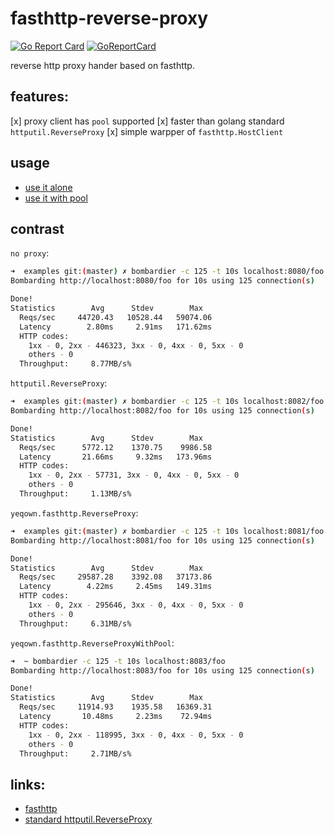# fasthttp-reverse-proxy
[![Go Report Card](https://goreportcard.com/badge/github.com/yeqown/fasthttp-reverse-proxy)](https://goreportcard.com/report/github.com/yeqown/fasthttp-reverse-proxy) [![GoReportCard](https://godoc.org/github.com/yeqown/fasthttp-reverse-proxy?status.svg)](https://godoc.org/github.com/yeqown/fasthttp-reverse-proxy)

reverse http proxy hander based on fasthttp.

## features:

[x] proxy client has `pool` supported
[x] faster than golang standard `httputil.ReverseProxy`
[x] simple warpper of `fasthttp.HostClient` 

## usage

* [use it alone](./examples/fasthttp-reverse-proxy/proxy.go)
* [use it with pool](./examples/fasthttp-reverse-proxy-with-pool/pool.go)

## contrast

`no proxy`:

```sh
➜  examples git:(master) ✗ bombardier -c 125 -t 10s localhost:8080/foo
Bombarding http://localhost:8080/foo for 10s using 125 connection(s)

Done!
Statistics        Avg      Stdev        Max
  Reqs/sec     44720.43   10528.44   59074.06
  Latency        2.80ms     2.91ms   171.62ms
  HTTP codes:
    1xx - 0, 2xx - 446323, 3xx - 0, 4xx - 0, 5xx - 0
    others - 0
  Throughput:     8.77MB/s%
```

`httputil.ReverseProxy`:

```sh
➜  examples git:(master) ✗ bombardier -c 125 -t 10s localhost:8082/foo
Bombarding http://localhost:8082/foo for 10s using 125 connection(s)

Done!
Statistics        Avg      Stdev        Max
  Reqs/sec      5772.12    1370.75    9986.58
  Latency       21.66ms     9.32ms   173.96ms
  HTTP codes:
    1xx - 0, 2xx - 57731, 3xx - 0, 4xx - 0, 5xx - 0
    others - 0
  Throughput:     1.13MB/s%
```

`yeqown.fasthttp.ReverseProxy`:

```sh
➜  examples git:(master) ✗ bombardier -c 125 -t 10s localhost:8081/foo
Bombarding http://localhost:8081/foo for 10s using 125 connection(s)

Done!
Statistics        Avg      Stdev        Max
  Reqs/sec     29587.28    3392.08   37173.86
  Latency        4.22ms     2.45ms   149.31ms
  HTTP codes:
    1xx - 0, 2xx - 295646, 3xx - 0, 4xx - 0, 5xx - 0
    others - 0
  Throughput:     6.31MB/s%
```


`yeqown.fasthttp.ReverseProxyWithPool`:

```sh
➜  ~ bombardier -c 125 -t 10s localhost:8083/foo
Bombarding http://localhost:8083/foo for 10s using 125 connection(s)

Done!
Statistics        Avg      Stdev        Max
  Reqs/sec     11914.93    1935.58   16369.31
  Latency       10.48ms     2.23ms    72.94ms
  HTTP codes:
    1xx - 0, 2xx - 118995, 3xx - 0, 4xx - 0, 5xx - 0
    others - 0
  Throughput:     2.71MB/s%
```

## links:

* [fasthttp](https://github.com/valyala/fasthttp)
* [standard httputil.ReverseProxy](https://golang.org/pkg/net/http/httputil/#ReverseProxy)
